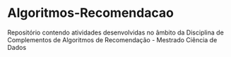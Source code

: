 # Algoritmos-Recomendacao
Repositório contendo atividades desenvolvidas no âmbito da Disciplina de Complementos de Algoritmos de Recomendação - Mestrado Ciência de Dados
